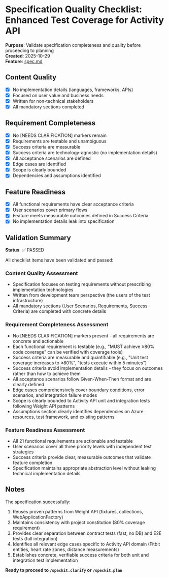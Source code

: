 # Specification Quality Checklist: Enhanced Test Coverage for Activity API

**Purpose**: Validate specification completeness and quality before proceeding to planning  
**Created**: 2025-10-29  
**Feature**: [spec.md](../spec.md)

## Content Quality

- [x] No implementation details (languages, frameworks, APIs)
- [x] Focused on user value and business needs
- [x] Written for non-technical stakeholders
- [x] All mandatory sections completed

## Requirement Completeness

- [x] No [NEEDS CLARIFICATION] markers remain
- [x] Requirements are testable and unambiguous
- [x] Success criteria are measurable
- [x] Success criteria are technology-agnostic (no implementation details)
- [x] All acceptance scenarios are defined
- [x] Edge cases are identified
- [x] Scope is clearly bounded
- [x] Dependencies and assumptions identified

## Feature Readiness

- [x] All functional requirements have clear acceptance criteria
- [x] User scenarios cover primary flows
- [x] Feature meets measurable outcomes defined in Success Criteria
- [x] No implementation details leak into specification

## Validation Summary

**Status**: ✅ PASSED

All checklist items have been validated and passed:

### Content Quality Assessment
- Specification focuses on testing requirements without prescribing implementation technologies
- Written from development team perspective (the users of the test infrastructure)
- All mandatory sections (User Scenarios, Requirements, Success Criteria) are completed with concrete details

### Requirement Completeness Assessment
- No [NEEDS CLARIFICATION] markers present - all requirements are concrete and actionable
- Each functional requirement is testable (e.g., "MUST achieve ≥80% code coverage" can be verified with coverage tools)
- Success criteria are measurable and quantifiable (e.g., "Unit test coverage increases to ≥80%", "tests execute within 5 minutes")
- Success criteria avoid implementation details - they focus on outcomes rather than how to achieve them
- All acceptance scenarios follow Given-When-Then format and are clearly defined
- Edge cases comprehensively cover boundary conditions, error scenarios, and integration failure modes
- Scope is clearly bounded to Activity API unit and integration tests following Weight API patterns
- Assumptions section clearly identifies dependencies on Azure resources, test framework, and existing patterns

### Feature Readiness Assessment
- All 21 functional requirements are actionable and testable
- User scenarios cover all three priority levels with independent test strategies
- Success criteria provide clear, measurable outcomes that validate feature completion
- Specification maintains appropriate abstraction level without leaking technical implementation details

## Notes

The specification successfully:
1. Reuses proven patterns from Weight API (fixtures, collections, WebApplicationFactory)
2. Maintains consistency with project constitution (80% coverage requirement)
3. Provides clear separation between contract tests (fast, no DB) and E2E tests (full integration)
4. Identifies all relevant edge cases specific to Activity API domain (Fitbit entities, heart rate zones, distance measurements)
5. Establishes concrete, verifiable success criteria for both unit and integration test implementation

**Ready to proceed to `/speckit.clarify` or `/speckit.plan`**
